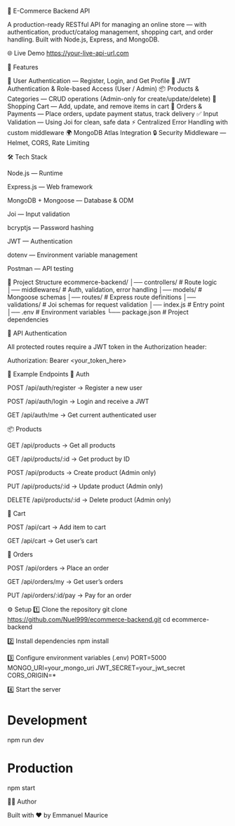 🛒 E-Commerce Backend API

A production-ready RESTful API for managing an online store — with authentication, product/catalog management, shopping cart, and order handling. Built with Node.js, Express, and MongoDB.

🌐 Live Demo
https://your-live-api-url.com

🚀 Features

👤 User Authentication — Register, Login, and Get Profile
🔑 JWT Authentication & Role-based Access (User / Admin)
📦 Products & Categories — CRUD operations (Admin-only for create/update/delete)
🛒 Shopping Cart — Add, update, and remove items in cart
📑 Orders & Payments — Place orders, update payment status, track delivery
✅ Input Validation — Using Joi for clean, safe data
⚡ Centralized Error Handling with custom middleware
🌍 MongoDB Atlas Integration
🔒 Security Middleware — Helmet, CORS, Rate Limiting

🛠 Tech Stack

Node.js — Runtime

Express.js — Web framework

MongoDB + Mongoose — Database & ODM

Joi — Input validation

bcryptjs — Password hashing

JWT — Authentication

dotenv — Environment variable management

Postman — API testing

📂 Project Structure
ecommerce-backend/
│── controllers/ # Route logic
│── middlewares/ # Auth, validation, error handling
│── models/ # Mongoose schemas
│── routes/ # Express route definitions
│── validations/ # Joi schemas for request validation
│── index.js # Entry point
│── .env # Environment variables
└── package.json # Project dependencies

🔐 API Authentication

All protected routes require a JWT token in the Authorization header:

Authorization: Bearer <your_token_here>

📡 Example Endpoints
🔑 Auth

POST /api/auth/register → Register a new user

POST /api/auth/login → Login and receive a JWT

GET /api/auth/me → Get current authenticated user

📦 Products

GET /api/products → Get all products

GET /api/products/:id → Get product by ID

POST /api/products → Create product (Admin only)

PUT /api/products/:id → Update product (Admin only)

DELETE /api/products/:id → Delete product (Admin only)

🛒 Cart

POST /api/cart → Add item to cart

GET /api/cart → Get user’s cart

📑 Orders

POST /api/orders → Place an order

GET /api/orders/my → Get user’s orders

PUT /api/orders/:id/pay → Pay for an order

⚙️ Setup
1️⃣ Clone the repository
git clone https://github.com/Nuel999/ecommerce-backend.git
cd ecommerce-backend

2️⃣ Install dependencies
npm install

3️⃣ Configure environment variables (.env)
PORT=5000
MONGO_URI=your_mongo_uri
JWT_SECRET=your_jwt_secret
CORS_ORIGIN=\*

4️⃣ Start the server

# Development

npm run dev

# Production

npm start

👨‍💻 Author

Built with ❤️ by Emmanuel Maurice
